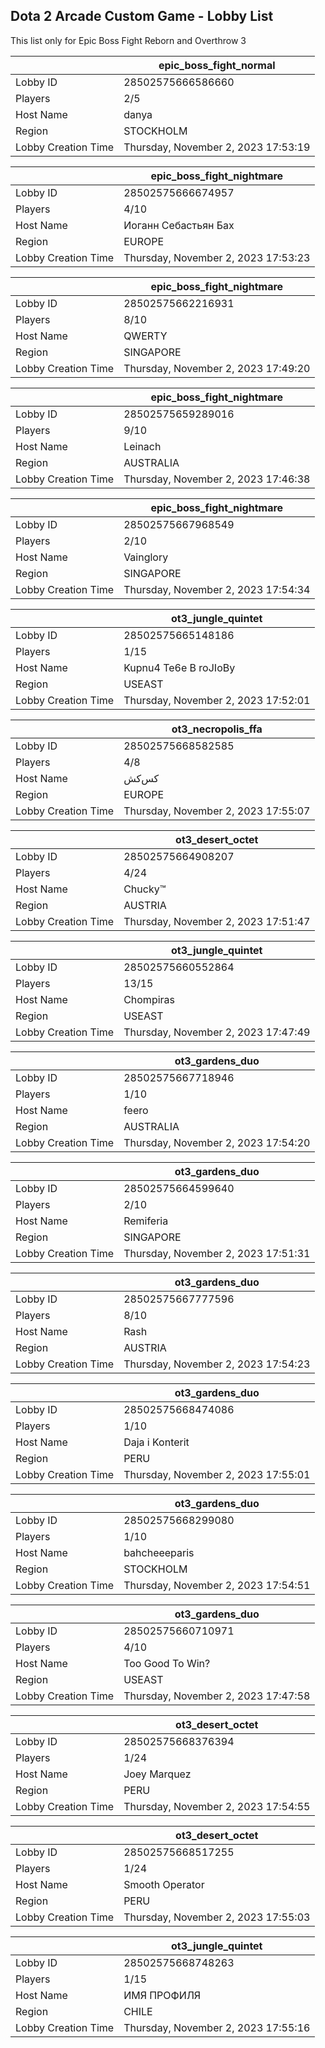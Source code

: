 ## Dota 2 Arcade Custom Game - Lobby List

This list only for Epic Boss Fight Reborn and Overthrow 3

|  | epic_boss_fight_normal |
| ------ | ------ |
| Lobby ID | 28502575666586660 |
| Players | 2/5 |
| Host Name | danya |
| Region | STOCKHOLM |
| Lobby Creation Time | Thursday, November 2, 2023 17:53:19 |


|  | epic_boss_fight_nightmare |
| ------ | ------ |
| Lobby ID | 28502575666674957 |
| Players | 4/10 |
| Host Name | Иоганн Себастьян Бах |
| Region | EUROPE |
| Lobby Creation Time | Thursday, November 2, 2023 17:53:23 |


|  | epic_boss_fight_nightmare |
| ------ | ------ |
| Lobby ID | 28502575662216931 |
| Players | 8/10 |
| Host Name | QWERTY |
| Region | SINGAPORE |
| Lobby Creation Time | Thursday, November 2, 2023 17:49:20 |


|  | epic_boss_fight_nightmare |
| ------ | ------ |
| Lobby ID | 28502575659289016 |
| Players | 9/10 |
| Host Name | Leinach |
| Region | AUSTRALIA |
| Lobby Creation Time | Thursday, November 2, 2023 17:46:38 |


|  | epic_boss_fight_nightmare |
| ------ | ------ |
| Lobby ID | 28502575667968549 |
| Players | 2/10 |
| Host Name | Vainglory |
| Region | SINGAPORE |
| Lobby Creation Time | Thursday, November 2, 2023 17:54:34 |


|  | ot3_jungle_quintet |
| ------ | ------ |
| Lobby ID | 28502575665148186 |
| Players | 1/15 |
| Host Name | Kupnu4 Te6e B roJIoBy |
| Region | USEAST |
| Lobby Creation Time | Thursday, November 2, 2023 17:52:01 |


|  | ot3_necropolis_ffa |
| ------ | ------ |
| Lobby ID | 28502575668582585 |
| Players | 4/8 |
| Host Name | کس‌کش |
| Region | EUROPE |
| Lobby Creation Time | Thursday, November 2, 2023 17:55:07 |


|  | ot3_desert_octet |
| ------ | ------ |
| Lobby ID | 28502575664908207 |
| Players | 4/24 |
| Host Name | Chucky™ |
| Region | AUSTRIA |
| Lobby Creation Time | Thursday, November 2, 2023 17:51:47 |


|  | ot3_jungle_quintet |
| ------ | ------ |
| Lobby ID | 28502575660552864 |
| Players | 13/15 |
| Host Name | Chompiras |
| Region | USEAST |
| Lobby Creation Time | Thursday, November 2, 2023 17:47:49 |


|  | ot3_gardens_duo |
| ------ | ------ |
| Lobby ID | 28502575667718946 |
| Players | 1/10 |
| Host Name | feero |
| Region | AUSTRALIA |
| Lobby Creation Time | Thursday, November 2, 2023 17:54:20 |


|  | ot3_gardens_duo |
| ------ | ------ |
| Lobby ID | 28502575664599640 |
| Players | 2/10 |
| Host Name | Remiferia |
| Region | SINGAPORE |
| Lobby Creation Time | Thursday, November 2, 2023 17:51:31 |


|  | ot3_gardens_duo |
| ------ | ------ |
| Lobby ID | 28502575667777596 |
| Players | 8/10 |
| Host Name | Rash |
| Region | AUSTRIA |
| Lobby Creation Time | Thursday, November 2, 2023 17:54:23 |


|  | ot3_gardens_duo |
| ------ | ------ |
| Lobby ID | 28502575668474086 |
| Players | 1/10 |
| Host Name | Daja i Konterit |
| Region | PERU |
| Lobby Creation Time | Thursday, November 2, 2023 17:55:01 |


|  | ot3_gardens_duo |
| ------ | ------ |
| Lobby ID | 28502575668299080 |
| Players | 1/10 |
| Host Name | bahcheeeparis |
| Region | STOCKHOLM |
| Lobby Creation Time | Thursday, November 2, 2023 17:54:51 |


|  | ot3_gardens_duo |
| ------ | ------ |
| Lobby ID | 28502575660710971 |
| Players | 4/10 |
| Host Name | Too Good To Win? |
| Region | USEAST |
| Lobby Creation Time | Thursday, November 2, 2023 17:47:58 |


|  | ot3_desert_octet |
| ------ | ------ |
| Lobby ID | 28502575668376394 |
| Players | 1/24 |
| Host Name | Joey Marquez |
| Region | PERU |
| Lobby Creation Time | Thursday, November 2, 2023 17:54:55 |


|  | ot3_desert_octet |
| ------ | ------ |
| Lobby ID | 28502575668517255 |
| Players | 1/24 |
| Host Name | Smooth Operator |
| Region | PERU |
| Lobby Creation Time | Thursday, November 2, 2023 17:55:03 |


|  | ot3_jungle_quintet |
| ------ | ------ |
| Lobby ID | 28502575668748263 |
| Players | 1/15 |
| Host Name | ИМЯ ПРОФИЛЯ |
| Region | CHILE |
| Lobby Creation Time | Thursday, November 2, 2023 17:55:16 |


